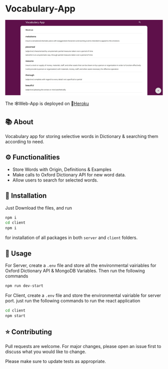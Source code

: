 # Vocabulary-App

<p>
    <img src="https://raw.githubusercontent.com/PratikFandade/vocabulary-app/main/example.jpg"/>
</p>

The 🕸️Web-App is deployed on 🌟[Heroku](https://vocabulary-app-01.herokuapp.com)

## 📚 About
Vocabulary app for storing selective words in Dictionary & searching them according to need.

## ⚙️ Functionalities
<ul>
    <li>Store Words with Origin, Definitions & Examples</li>
    <li>Make calls to Oxford Dictionary API for new word data.</li>
    <li>Allow users to search for selected words.</li>
</ul>

## 🔧 Installation
Just Download the files, and run

```bash
npm i
cd client
npm i
```
for installation of all packages in both ``server`` and ``client`` folders.

## 🔌 Usage
For Server, create a `.env` file and store all the environmental vairiables for Oxford Dictionary API & MongoDB Variables.
Then run the following commands
```bash
npm run dev-start
```

For Client, create a `.env` file and store the environmental vairiable for server port.
just run the following commands to run the react application
```bash
cd client
npm start
```

## ⭐ Contributing
Pull requests are welcome. For major changes, please open an issue first to discuss what you would like to change.

Please make sure to update tests as appropriate.
